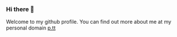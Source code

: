 ### Hi there 👋
Welcome to my github profile.  You can find out more about me at my personal domain [p.tt](https://p.tt/)
